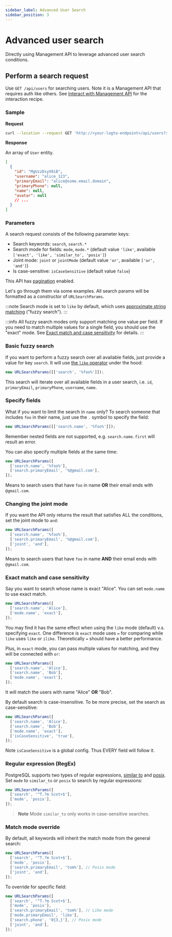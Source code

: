 ```yaml
---
sidebar_label: Advanced User Search
sidebar_position: 3
---
```


# Advanced user search

Directly using Management API to leverage advanced user search conditions.

## Perform a search request

Use `GET /api/users` for searching users. Note it is a Management API that requires auth like others. See [Interact with Management API](/docs/recipes/manage-users/) for the interaction recipe.

### Sample

**Request**

```bash
curl --location --request GET 'http://<your-logto-endpoint>/api/users?search=%25alice%25'
```

**Response**

An array of `User` entity.

```json
[
  {
    "id": "MgUzzDsyX0iB",
    "username": "alice_123",
    "primaryEmail": "alice@some.email.domain",
    "primaryPhone": null,
    "name": null,
    "avatar": null
    // ...
  }
]
```

### Parameters

A search request consists of the following parameter keys:

- Search keywords: `search`, `search.*`
- Search mode for fields: `mode`, `mode.*` (default value `'like'`, available `['exact', 'like', 'similar_to', 'posix']`)
- Joint mode: `joint` or `jointMode` (default value `'or'`, available `['or', 'and']`)
- Is case-sensitive: `isCaseSensitive` (default value `false`)

This API has [pagination](/docs/recipes/manage-users/#using-pagination) enabled.

Let's go through them via some examples. All search params will be formatted as a constructor of `URLSearchParams`.

:::note
Search mode is set to `like` by default, which uses [approximate string matching](https://en.wikipedia.org/wiki/Approximate_string_matching) ("fuzzy search").
:::

:::info
All fuzzy search modes only support matching one value per field. If you need to match multiple values for a single field, you should use the "exact" mode. See [Exact match and case sensitivity](#exact-match-and-case-sensitivity) for details.
:::

### Basic fuzzy search

If you want to perform a fuzzy search over all available fields, just provide a value for key `search`. It will use [the `like` operator](https://www.postgresql.org/docs/current/functions-matching.html#FUNCTIONS-LIKE) under the hood:

```ts
new URLSearchParams([['search', '%foo%']]);
```

This search will iterate over all available fields in a user search, i.e. `id`, `primaryEmail`, `primaryPhone`, `username`, `name`.

### Specify fields

What if you want to limit the search in `name` only? To search someone that includes `foo` in their name, just use the `.` symbol to specify the field:

```ts
new URLSearchParams([['search.name', '%foo%']]);
```

Remember nested fields are not supported, e.g. `search.name.first` will result an error.

You can also specify multiple fields at the same time:

```ts
new URLSearchParams([
  ['search.name', '%foo%'],
  ['search.primaryEmail', '%@gmail.com'],
]);
```

Means to search users that have `foo` in name **OR** their email ends with `@gmail.com`.

### Changing the joint mode

If you want the API only returns the result that satisfies ALL the conditions, set the joint mode to `and`:

```ts
new URLSearchParams([
  ['search.name', '%foo%'],
  ['search.primaryEmail', '%@gmail.com'],
  ['joint', 'and'],
]);
```

Means to search users that have `foo` in name **AND** their email ends with `@gmail.com`.

### Exact match and case sensitivity

Say you want to search whose name is exact "Alice". You can set `mode.name` to use exact match.

```ts
new URLSearchParams([
  ['search.name', 'Alice'],
  ['mode.name', 'exact'],
]);
```

You may find it has the same effect when using the `like` mode (default) v.s. specifying `exact`. One difference is `exact` mode uses `=` for comparing while `like` uses `like` or `ilike`. Theoretically `=` should have a better performance.

Plus, in `exact` mode, you can pass multiple values for matching, and they will be connected with `or`:

```ts
new URLSearchParams([
  ['search.name', 'Alice'],
  ['search.name', 'Bob'],
  ['mode.name', 'exact'],
]);
```

It will match the users with name "Alice" **OR** "Bob".

By default search is case-insensitive. To be more precise, set the search as case-sensitive:

```ts
new URLSearchParams([
  ['search.name', 'Alice'],
  ['search.name', 'Bob'],
  ['mode.name', 'exact'],
  ['isCaseSensitive', 'true'],
]);
```

Note `isCaseSensitive` is a global config. Thus EVERY field will follow it.

### Regular expression (RegEx)

PostgreSQL supports two types of regular expressions, [similar to](https://www.postgresql.org/docs/current/functions-matching.html#FUNCTIONS-SIMILARTO-REGEXP) and [posix](https://www.postgresql.org/docs/current/functions-matching.html#FUNCTIONS-POSIX-REGEXP). Set `mode` to `similar_to` or `posix` to search by regular expressions:

```ts
new URLSearchParams([
  ['search', '^T.?m Scot+$'],
  ['mode', 'posix'],
]);
```

> **Note**
> Mode `similar_to` only works in case-sensitive searches.

### Match mode override

By default, all keywords will inherit the match mode from the general search:

```ts
new URLSearchParams([
  ['search', '^T.?m Scot+$'],
  ['mode', 'posix'],
  ['search.primaryEmail', 'tom%'], // Posix mode
  ['joint', 'and'],
]);
```

To override for specific field:

```ts
new URLSearchParams([
  ['search', '^T.?m Scot+$'],
  ['mode', 'posix'],
  ['search.primaryEmail', 'tom%'], // Like mode
  ['mode.primaryEmail', 'like'],
  ['search.phone', '0{3,}'], // Posix mode
  ['joint', 'and'],
]);
```
